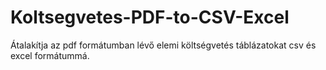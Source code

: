 # Koltsegvetes-PDF-to-CSV-Excel
Átalakítja az pdf formátumban lévő elemi költségvetés táblázatokat csv és excel formátummá.
